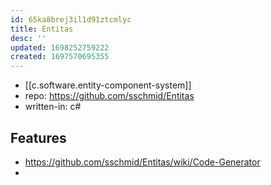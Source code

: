 ```yaml
---
id: 65ka8brej3il1d91ztcmlyc
title: Entitas
desc: ''
updated: 1698252759222
created: 1697570695355
---
```


- [[c.software.entity-component-system]]
- repo: https://github.com/sschmid/Entitas
- written-in: c#

## Features

- https://github.com/sschmid/Entitas/wiki/Code-Generator
- 